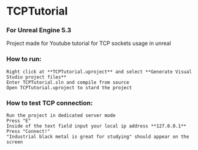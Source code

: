 # TCPTutorial

### For Unreal Engine 5.3

Project made for Youtube tutorial for TCP sockets usage in unreal

### How to run:

```
Right click at **TCPTutorial.uproject** and select **Generate Visual Studio project files**
Enter TCPTutorial.sln and compile from source
Open TCPTutorial.uproject to stard the project
```

### How to test TCP connection:

```
Run the project in dedicated server mode
Press "E"
Inside of the text field input your local ip address **127.0.0.1**
Press "Connect!"
"Industrial black metal is great for studying" should appear on the screen
```
